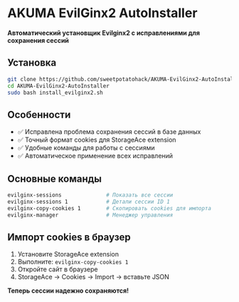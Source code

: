 # AKUMA EvilGinx2 AutoInstaller

**Автоматический установщик Evilginx2 с исправлениями для сохранения сессий**

## Установка
```bash
git clone https://github.com/sweetpotatohack/AKUMA-EvilGinx2-AutoInstaller.git
cd AKUMA-EvilGinx2-AutoInstaller
sudo bash install_evilginx2.sh
```

## Особенности
- ✅ Исправлена проблема сохранения сессий в базе данных
- ✅ Точный формат cookies для StorageAce extension
- ✅ Удобные команды для работы с сессиями
- ✅ Автоматическое применение всех исправлений

## Основные команды
```bash
evilginx-sessions              # Показать все сессии
evilginx-sessions 1            # Детали сессии ID 1
evilginx-copy-cookies 1        # Скопировать cookies для импорта
evilginx-manager               # Менеджер управления
```

## Импорт cookies в браузер
1. Установите StorageAce extension
2. Выполните: `evilginx-copy-cookies 1`
3. Откройте сайт в браузере
4. StorageAce → Cookies → Import → вставьте JSON

**Теперь сессии надежно сохраняются!**

